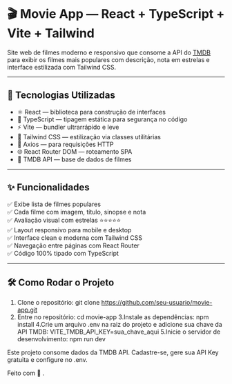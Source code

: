 # 🎬 Movie App — React + TypeScript + Vite + Tailwind

Site web de filmes moderno e responsivo que consome a API do [TMDB](https://www.themoviedb.org/) para exibir os filmes mais populares com descrição, nota em estrelas e interface estilizada com Tailwind CSS.

---

## 🚀 Tecnologias Utilizadas

- ⚛️ React — biblioteca para construção de interfaces
- 🔐 TypeScript — tipagem estática para segurança no código
- ⚡ Vite — bundler ultrarrápido e leve
- 🎨 Tailwind CSS — estilização via classes utilitárias
- 🔁 Axios — para requisições HTTP
- 🌐 React Router DOM — roteamento SPA
- 🎥 TMDB API — base de dados de filmes

---

## ✨ Funcionalidades

✅ Exibe lista de filmes populares  
✅ Cada filme com imagem, título, sinopse e nota  
✅ Avaliação visual com estrelas ⭐⭐⭐⭐⭐  
✅ Layout responsivo para mobile e desktop  
✅ Interface clean e moderna com Tailwind CSS  
✅ Navegação entre páginas com React Router  
✅ Código 100% tipado com TypeScript  

---

## 🛠️ Como Rodar o Projeto

1. Clone o repositório:
git clone https://github.com/seu-usuario/movie-app.git
2. Entre no repositório:
cd movie-app
3.Instale as dependências:
npm install
4.Crie um arquivo .env na raiz do projeto e adicione sua chave da API TMDB:
VITE_TMDB_API_KEY=sua_chave_aqui
5.Inicie o servidor de desenvolvimento:
npm run dev


Este projeto consome dados da TMDB API.
Cadastre-se, gere sua API Key gratuita e configure no .env.

Feito com 💙 .

